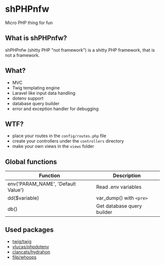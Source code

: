 # shPHPnfw
Micro PHP thing for fun

## What is shPHPnfw?
shPHPnfw (shitty PHP "not framework") is a shitty PHP framework, that is not a framework.

## What?
- MVC
- Twig templating engine
- Laravel like input data handling
- dotenv support
- database query builder
- error and exception handler for debugging

## WTF?
- place your routes in the `config/routes.php` file
- create your controllers under the `controllers` directory
- make your own views in the `views` folder

## Global functions
| Function                           | Description                |
|------------------------------------|----------------------------|
| env('PARAM_NAME', 'Default Value') | Read .env variables        |
| dd($variable)                      | var_dump() with `<pre>`    |
| db()                               | Get database query builder |

## Used packages
- [twig/twig](https://twig.symfony.com/)
- [vlucas/phpdotenv](https://github.com/vlucas/phpdotenv)
- [clancats/hydrahon](https://github.com/ClanCats/Hydrahon)
- [filp/whoops](https://github.com/filp/whoops)